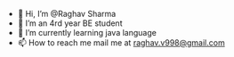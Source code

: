 - 👋 Hi, I’m @Raghav Sharma 
- 👀 I’m an 4rd year BE student
- 🌱 I’m currently learning java language
- 📫 How to reach me mail me at raghav.v998@gmail.com

<!---
Raghav7760/Raghav7760 is a ✨ special ✨ repository because its `README.md` (this file) appears on your GitHub profile.
You can click the Preview link to take a look at your changes.
--->
